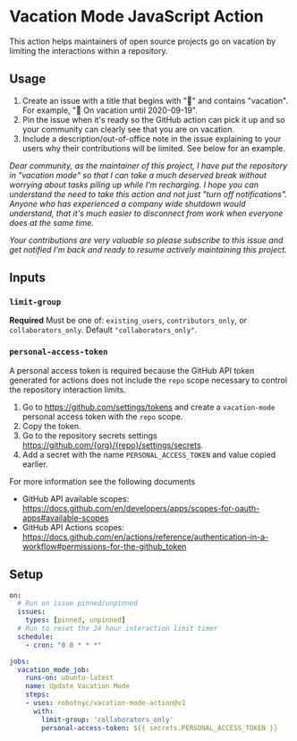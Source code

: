 # Vacation Mode JavaScript Action

This action helps maintainers of open source projects go on vacation by limiting the interactions within a repository.

## Usage

1. Create an issue with a title that begins with "🌴" and contains "vacation". For example, "🌴 On vacation until 2020-09-19".
1. Pin the issue when it's ready so the GitHub action can pick it up and so your community can clearly see that you are on vacation.
1. Include a description/out-of-office note in the issue explaining to your users why their contributions will be limited. See below for an example.

_Dear community, as the maintainer of this project, I have put the repository in "vacation mode" so that I can take a much deserved break without worrying about tasks piling up while I'm recharging. I hope you can understand the need to take this action and not just "turn off notifications". Anyone who has experienced a company wide shutdown would understand, that it's much easier to disconnect from work when everyone does at the same time._

_Your contributions are very valuable so please subscribe to this issue and get notified I'm back and ready to resume actively maintaining this project._

## Inputs

### `limit-group`

**Required** Must be one of: `existing_users`, `contributors_only`, or `collaborators_only`. Default `"collaborators_only"`.

### `personal-access-token`

A personal access token is required because the GitHub API token generated for actions does not include the `repo` scope necessary to control the repository interaction limits.

1. Go to https://github.com/settings/tokens and create a `vacation-mode` personal access token with the `repo` scope.
1. Copy the token.
1. Go to the repository secrets settings https://github.com/{org}/{repo}/settings/secrets.
1. Add a secret with the name `PERSONAL_ACCESS_TOKEN` and value copied earlier.

For more information see the following documents
* GitHub API available scopes: https://docs.github.com/en/developers/apps/scopes-for-oauth-apps#available-scopes
* GitHub API Actions scopes: https://docs.github.com/en/actions/reference/authentication-in-a-workflow#permissions-for-the-github_token

## Setup

```yaml
on:
  # Run on issue pinned/unpinned
  issues:
    types: [pinned, unpinned]
  # Run to reset the 24 hour interaction limit timer
  schedule:
    - cron: "0 0 * * *"

jobs:
  vacation_mode_job:
    runs-on: ubuntu-latest
    name: Update Vacation Mode
    steps:
    - uses: robotnyc/vacation-mode-action@v1
      with:
        limit-group: 'collaborators_only'
        personal-access-token: ${{ secrets.PERSONAL_ACCESS_TOKEN }}
```
